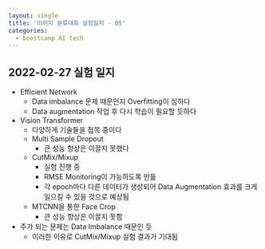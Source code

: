 ```yaml
---
layout: single
title: '이미지 분류대회 실험일지 - 05'
categories:
  - boostcamp AI tech
---
```

## 2022-02-27 실험 일지
- Efficient Network
  - Data imbalance 문제 때문인지 Overfitting이 심하다
  - Data augmentation 작업 후 다시 학습이 필요할 듯하다
- Vision Transformer
  - 다양하게 기술들을 접목 중이다
  - Multi Sample Dropout
    - 큰 성능 향상은 이끌지 못했다
  - CutMix/Mixup
    - 실험 진행 중
    - RMSE Monitoring이 가능하도록 만듦
    - 각 epoch마다 다른 데이터가 생성되어 Data Augmentation 효과를 크게 일으킬 수 있을 것으로 예상됨
  -  MTCNN을 통한 Face Crop
     -  큰 성능 향상은 이끌지 못함
- 주가 되는 문제는 Data Imbalance 때문인 듯
  - 이러한 이유로 CutMix/Mixup 실험 결과가 기대됨